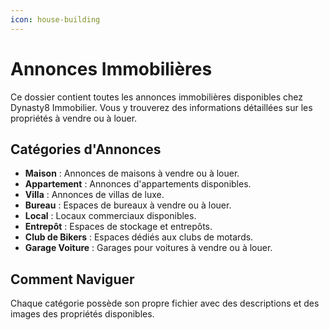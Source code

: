 ```yaml
---
icon: house-building
---
```


# Annonces Immobilières

Ce dossier contient toutes les annonces immobilières disponibles chez Dynasty8 Immobilier. Vous y trouverez des informations détaillées sur les propriétés à vendre ou à louer.

## Catégories d'Annonces

- **Maison** : Annonces de maisons à vendre ou à louer.
- **Appartement** : Annonces d'appartements disponibles.
- **Villa** : Annonces de villas de luxe.
- **Bureau** : Espaces de bureaux à vendre ou à louer.
- **Local** : Locaux commerciaux disponibles.
- **Entrepôt** : Espaces de stockage et entrepôts.
- **Club de Bikers** : Espaces dédiés aux clubs de motards.
- **Garage Voiture** : Garages pour voitures à vendre ou à louer.

## Comment Naviguer

Chaque catégorie possède son propre fichier avec des descriptions et des images des propriétés disponibles.